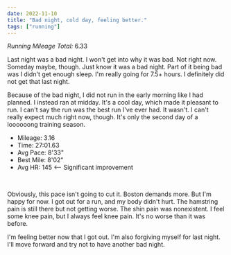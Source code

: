 ```yaml
---
date: 2022-11-10
title: "Bad night, cold day, feeling better."
tags: ["running"]
---
```


*Running Mileage Total:* 6.33

Last night was a bad night. I won't get into why it was bad. Not right now. Someday maybe, though. Just know it was a bad night. Part of it being bad was I didn't get enough sleep. I'm really going for 7.5+ hours. I definitely did not get that last night.

Because of the bad night, I did not run in the early morning like I had planned. I instead ran at midday. It's a cool day, which made it pleasant to run. I can't say the run was the best run I've ever had. It wasn't. I can't really expect much right now, though. It's only the second day of a loooooong training season. 

- Mileage: 3.16
- Time: 27:01.63
- Avg Pace: 8'33"
- Best Mile: 8'02"
- Avg HR: 145 <-- Significant improvement

<br />

Obviously, this pace isn't going to cut it. Boston demands more. But I'm happy for now. I got out for a run, and my body didn't hurt. The hamstring pain is still there but not getting worse. The shin pain was nonexistent. I feel some knee pain, but I always feel knee pain. It's no worse than it was before.

I'm feeling better now that I got out. I'm also forgiving myself for last night. I'll move forward and try not to have another bad night. 